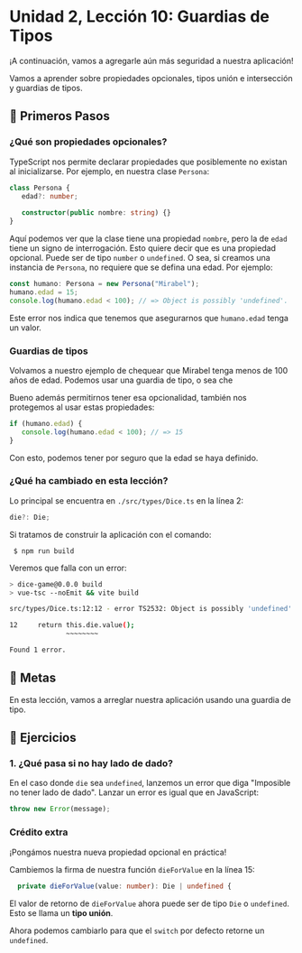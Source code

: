 # Unidad 2, Lección 10: Guardias de Tipos

¡A continuación, vamos a agregarle aún más seguridad a nuestra aplicación!

Vamos a aprender sobre propiedades opcionales, tipos unión e intersección y guardias de tipos.

## 🐾 Primeros Pasos

### ¿Qué son propiedades opcionales?

TypeScript nos permite declarar propiedades que posiblemente no existan al inicializarse. Por ejemplo, en nuestra clase `Persona`:

```typescript
class Persona {
   edad?: number;
   
   constructor(public nombre: string) {}
}
```

Aquí podemos ver que la clase tiene una propiedad `nombre`, pero la de `edad` tiene un signo de interrogación. Esto quiere decir que es una propiedad opcional. Puede ser de tipo `number` o `undefined`. O sea, si creamos una instancia de `Persona`, no requiere que se defina una edad. Por ejemplo:

```typescript 
const humano: Persona = new Persona("Mirabel");
humano.edad = 15;
console.log(humano.edad < 100); // => Object is possibly 'undefined'.
```

Este error nos indica que tenemos que asegurarnos que `humano.edad` tenga un valor. 

### Guardias de tipos

Volvamos a nuestro ejemplo de chequear que Mirabel tenga menos de 100 años de edad. Podemos usar una guardia de tipo, o sea che

Bueno además permitirnos tener esa opcionalidad, también nos protegemos al usar estas propiedades:

```typescript
if (humano.edad) {
   console.log(humano.edad < 100); // => 15
}
```

Con esto, podemos tener por seguro que la edad se haya definido.

### ¿Qué ha cambiado en esta lección?

Lo principal se encuentra en `./src/types/Dice.ts` en la línea 2:

```typescript
die?: Die;
```

Si tratamos de construir la aplicación con el comando:

     $ npm run build

Veremos que falla con un error:

```bash
> dice-game@0.0.0 build
> vue-tsc --noEmit && vite build

src/types/Dice.ts:12:12 - error TS2532: Object is possibly 'undefined'.

12     return this.die.value();
              ~~~~~~~~

Found 1 error.
```

## 🥅 Metas

En esta lección, vamos a arreglar nuestra aplicación usando una guardia de tipo.

## 🤸 Ejercicios

### 1. ¿Qué pasa si no hay lado de dado?

En el caso donde `die` sea `undefined`, lanzemos un error que diga "Imposible no tener lado de dado". Lanzar un error es igual que en JavaScript:

```typescript
throw new Error(message);
```

### Crédito extra

¡Pongámos nuestra nueva propiedad opcional en práctica!

Cambiemos la firma de nuestra función `dieForValue` en la línea 15:

```typescript
  private dieForValue(value: number): Die | undefined {
```

El valor de retorno de `dieForValue` ahora puede ser de tipo `Die` o `undefined`. Esto se llama un **tipo unión**.

Ahora podemos cambiarlo para que el `switch` por defecto retorne un `undefined`.
